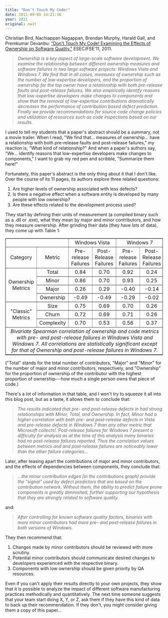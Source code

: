```yaml
---
title: "Don't Touch My Code!"
date: 2011-09-05 14:21:16
year: 2011
original: nwit
---
```

<p>Christian Bird, Nachiappan Nagappan, Brendan Murphy, Harald Gall, and Premkumar Devanbu: <a href="http://www.cabird.com/papers/bird2011dtm.pdf">"Don't Touch My Code! Examining the Effects of Ownership on Software Quality."</a> ESEC/FSE'11, 2011.</p>
<blockquote><em>Ownership is a key aspect of large-scale software development. We examine the relationship between different ownership measures and software failures in two large software projects: Windows Vista and Windows 7. We find that in all cases, measures of ownership such as the number of low-expertise developers, and the proportion of ownership for the top owner have a relationship with both pre-release faults and post-release failures. We also empirically identify reasons that low-expertise developers make changes to components and show that the removal of low-expertise contributions dramatically decreases the performance of contribution based defect prediction. Finally we provide recommendations for source code change policies and utilization of resources such as code inspections based on our results.</em></blockquote>
<p>I used to tell my students that a paper's abstract should be a summary, not a movie trailer. When I read, "We find that... measures of ownership... have a relationship with both pre-release faults and post-release failures," my reaction is, "What kind of relationship?" And when a paper's authors say, "We... identify reasons that low-expertise developers make changes to components," I want to grab my red pen and scribble, "Summarize them here!"</p>
<p>Fortunately, this paper's abstract is the only thing about it that I don't like. Over the course of its 11 pages, its authors explore three related questions:</p>
<ol>
	<li>Are higher levels of ownership associated with less defects?</li>
	<li>Is there a negative effect when a software entity is developed by many people with low ownership?</li>
	<li>Are these effects related to the development process used?</li>
</ol>
<p>They start by defining their units of measurement (a compiled binary such as a .dll or .exe), what they mean by major and minor contributors, and how they measure ownership. After grinding their data (they have <em>lots</em> of data), they come up with Table 1:</p>
<table border="1">
<tbody>
<tr>
<td colspan="2"></td>
<td colspan="2" align="center">Windows Vista</td>
<td colspan="2" align="center">Windows 7</td>
</tr>
<tr>
<td align="center">Category</td>
<td align="center">Metric</td>
<td align="center">Pre-release
Failures</td>
<td align="center">Post-Release
Failures</td>
<td align="center">Pre-release
Failures</td>
<td align="center">Post-Release
Failures</td>
</tr>
<tr>
<td rowspan="4" align="center">Ownership
Metrics</td>
<td align="center">Total</td>
<td align="center">0.84</td>
<td align="center">0.70</td>
<td align="center">0.92</td>
<td align="center">0.24</td>
</tr>
<tr>
<td align="center">Minor</td>
<td align="center">0.86</td>
<td align="center">0.70</td>
<td align="center">0.93</td>
<td align="center">0.25</td>
</tr>
<tr>
<td align="center">Major</td>
<td align="center">0.26</td>
<td align="center">0.29</td>
<td align="center">-0.40</td>
<td align="center">-0.14</td>
</tr>
<tr>
<td align="center">Ownership</td>
<td align="center">-0.49</td>
<td align="center">-0.49</td>
<td align="center">-0.29</td>
<td align="center">-0.02</td>
</tr>
<tr>
<td rowspan="3" align="center">"Classic"
Metrics</td>
<td align="center">Size</td>
<td align="center">0.75</td>
<td align="center">0.69</td>
<td align="center">0.70</td>
<td align="center">0.26</td>
</tr>
<tr>
<td align="center">Churn</td>
<td align="center">0.72</td>
<td align="center">0.69</td>
<td align="center">0.71</td>
<td align="center">0.26</td>
</tr>
<tr>
<td align="center">Complexity</td>
<td align="center">0.70</td>
<td align="center">0.53</td>
<td align="center">0.56</td>
<td align="center">0.37</td>
</tr>
<tr>
<td colspan="6" align="center"><em>Bivariate Spearman correlation of ownership and code metrics with pre- and post-release failures in Windows Vista and Windows 7.
All correlations are statistically significant except for that of Ownership and post-release failures in Windows 7.</em></td>
</tr>
</tbody>
</table>
<p>("Total" stands for the total number of contributors, "Major" and "Minor" for the number of major and minor contributors, respectively, and "Ownership" for the proportion of ownership of the contributor with the highest proportion of ownership---how much a single person owns that piece of code.)</p>
<p>There's a lot of information in that table, and I won't try to squeeze it all into this blog post, but as a taste, it allows them to conclude that:</p>
<blockquote><em>The results indicated that pre- and post-release defects in had strong relationships with Minor, Total, and Ownership. In fact, Minor had a higher correlation with both pre- and post-release defects in Vista and pre-release defects in Windows 7 than any other metric that Microsoft collects!. Post-release failures for Windows 7 present a difficulty for analysis as at the time of this analysis many binaries had no post-release failures reported. Thus the correlation values between metrics and and post-release failures are noticeably lower than the other failure categories...</em></blockquote>
<p>Later, after teasing apart the contributions of major and minor contributors, and the effects of dependencies between components, they conclude that:</p>
<blockquote><em>...the minor contribution edges [in the contributions graph] provide the "signal" used by defect predictors that are based on the contribution network. Without them, the ability to predict failure prone components is greatly diminished, further supporting our hypothesis that they are strongly related to software quality.</em></blockquote>
<p>and:</p>
<blockquote><em>After controlling for known software quality factors, binaries with more minor contributors had more pre- and post-release failures in both versions of Windows.</em></blockquote>
<p>They then recommend that:</p>
<ol>
	<li>Changes made by minor contributors should be reviewed with more scrutiny.</li>
	<li>Potential minor contributors should communicate desired changes to developers experienced with the respective binary.</li>
	<li>Components with low ownership should be given priority by QA resources.</li>
</ol>
<p>Even if you can't apply their results directly to your own projects, they show that it is possible to analyze the impact of different software manufacturing practices methodically and quantitatively. The next time someone suggests that your team start doing X, Y, or Z, ask them if they have this kind of data to back up their recommendation. If they don't, you might consider giving them a copy of this paper...</p>
